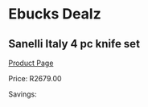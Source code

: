 
# Ebucks Dealz
## Sanelli Italy 4 pc knife set
[Product Page](https://www.ebucks.com/web/shop/productSelected.do?prodId=1178809031&catId=714962196)

Price: R2679.00

Savings: 


	